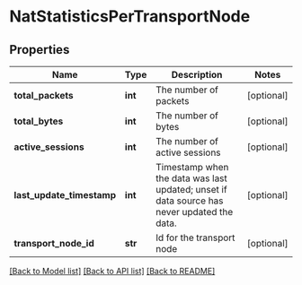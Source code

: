# NatStatisticsPerTransportNode

## Properties
Name | Type | Description | Notes
------------ | ------------- | ------------- | -------------
**total_packets** | **int** | The number of packets | [optional] 
**total_bytes** | **int** | The number of bytes | [optional] 
**active_sessions** | **int** | The number of active sessions | [optional] 
**last_update_timestamp** | **int** | Timestamp when the data was last updated; unset if data source has never updated the data. | [optional] 
**transport_node_id** | **str** | Id for the transport node | [optional] 

[[Back to Model list]](../README.md#documentation-for-models) [[Back to API list]](../README.md#documentation-for-api-endpoints) [[Back to README]](../README.md)

